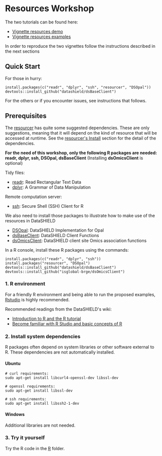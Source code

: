 # Resources Workshop

The two tutorials can be found here:

- [Vignette resources demo](https://rpubs.com/ymarcon/713068)
- [Vignette resources examples](https://rpubs.com/jrgonzalezISGlobal/tutorial_resources)

In order to reproduce the two vignettes follow the instructions described in the next sections

## Quick Start

For those in hurry:

```
install.packages(c("readr", "dplyr", "ssh", "resourcer", "DSOpal"))
devtools::install_github("datashield/dsBaseClient")
```

For the others or if you encounter issues, see instructions that follows.

## Prerequisites

The [resourcer](https://cran.r-project.org/package=resourcer) has quite some suggested dependencies. These are only suggestions, meaning that it will depend on the kind of resource that will be accessed at runtime. See the [resourcer's Install](https://github.com/obiba/resourcer#install) section for the detail of the dependencies.

**For the need of this workshop, only the following R packages are needed: readr, dplyr, ssh, DSOpal, dsBaseClient** (Installing **dsOmicsClient** is optional) 

Tidy files:

* [readr](https://cran.r-project.org/package=readr): Read Rectangular Text Data
* [dplyr](https://cran.r-project.org/package=dplyr): A Grammar of Data Manipulation

Remote computation server:

* [ssh](https://cran.r-project.org/package=ssh): Secure Shell (SSH) Client for R

We also need to install those packages to illustrate how to make use of the resources in DataSHIELD

* [DSOpal](https://cran.r-project.org/web/packages/DSOpal/index.html): DataSHIELD Implementation for Opal
* [dsBaseClient](https://github.com/datashield/dsBaseClient): DataSHIELD Client Functions
* [dsOmicsClient](https://github.com/isglobal-brge/dsOmicsClient): DataSHIELD client site Omics association functions

In a R console, install these R packages using the commands:

```
install.packages(c("readr", "dplyr", "ssh"))
install.packages("resourcer", "DSOpal")
devtools::install_github("datashield/dsBaseClient")
devtools::install_github("isglobal-brge/dsOmicsClient")
```



### 1. R environment

For a friendly R environment and being able to run the proposed examples, [Rstudio](https://rstudio.com/products/rstudio/) is highly recommended.

Recommended readings from the DataSHIELD's wiki:

* [Introduction to R and the R tutorial](https://data2knowledge.atlassian.net/wiki/spaces/DSDEV/pages/1722122263/2020-21+Winter+DataSHIELD+beginners+workshops+including+ATHLETE+GA+workshop)
* [Become familiar with R Studio and basic concepts of R](https://data2knowledge.atlassian.net/wiki/spaces/DSDEV/pages/707428353/Become+familiar+with+R+Studio+and+basic+concepts+of+R)

### 2. Install system dependencies

R packages often depend on system libraries or other software external to R. These dependencies are not automatically installed.

#### Ubuntu

```
# curl requirements:
sudo apt-get install libcurl4-openssl-dev libssl-dev

# openssl requirements:
sudo apt-get install libssl-dev

# ssh requirements:
sudo apt-get install libssh2-1-dev
```

#### Windows

Additional libraries are not needed.


### 3. Try it yourself

Try the R code in the [R](https://github.com/obiba/resources-workshop/tree/main/R) folder.
